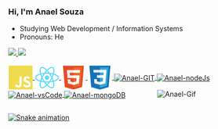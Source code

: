 ### Hi, I'm Anael Souza

-  Studying Web Development / Information Systems
-  Pronouns: He

<div>
  <a href="https://github.com/anaelsouza">
  <img height="180em" src="https://github-readme-stats.vercel.app/api?username=anaelsouza&show_icons=true&theme=tokyonight&include_all_commits=true&count_private=true"/>
  <img height="180em" src="https://github-readme-stats.vercel.app/api/top-langs/?username=anaelsouza&layout=compact&langs_counts=16&theme=tokyonight"/>
</div>

<div style="display: inline_block"><br>
  <img align="center" alt="Anael-Js" height="50" width="50" src="https://raw.githubusercontent.com/devicons/devicon/master/icons/javascript/javascript-plain.svg">
  <img align="center" alt="Anael-React" height="50" width="50" src="https://raw.githubusercontent.com/devicons/devicon/master/icons/react/react-original.svg">
  <img align="center" alt="Anael-HTML" height="50" width="50" src="https://raw.githubusercontent.com/devicons/devicon/master/icons/html5/html5-original.svg">
  <img align="center" alt="Anael-CSS" height="50" width="50" src="https://raw.githubusercontent.com/devicons/devicon/master/icons/css3/css3-original.svg">
  <img align="center" alt="Anael-GIT" height="50" width="50" src="https://cdn.jsdelivr.net/gh/devicons/devicon/icons/git/git-plain.svg" />
  <img align="center" alt="Anael-nodeJs" height="50" width="50" src="https://cdn.jsdelivr.net/gh/devicons/devicon/icons/nodejs/nodejs-original.svg" />
  <img align="center" alt="Anael-vsCode" height="50" width="50" src="https://cdn.jsdelivr.net/gh/devicons/devicon/icons/vscode/vscode-original-wordmark.svg" />
  <img align="center" alt="Anael-mongoDB" height="50" width="50" src="https://cdn.jsdelivr.net/gh/devicons/devicon/icons/mongodb/mongodb-original-wordmark.svg" />
  <img align="right" alt="Anael-Gif" height="200" width="200" src="https://cdn.picrew.me/shareImg/org/202307/338224_AQddekse.png">
</div>

##

![Snake animation](anaelsouza)

